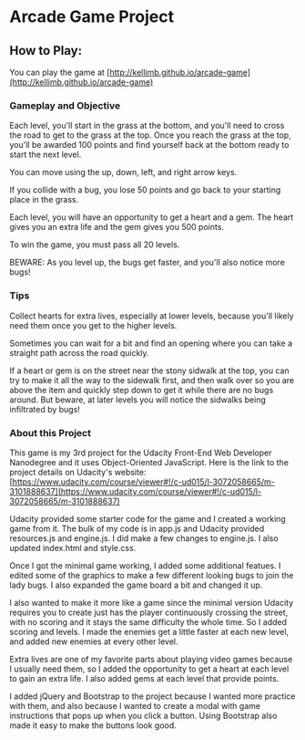 Arcade Game Project
===============================

## How to Play:
You can play the game at [http://kellimb.github.io/arcade-game](http://kellimb.github.io/arcade-game)

### Gameplay and Objective
Each level, you'll start in the grass at the bottom, and you'll need to cross the road to get to the grass at the top. Once you reach the grass at the top, you'll be awarded 100 points and find yourself back at the bottom ready to start the next level.

You can move using the up, down, left, and right arrow keys.

If you collide with a bug, you lose 50 points and go back to your starting place in the grass.

Each level, you will have an opportunity to get a heart and a gem. The heart gives you an extra life and the gem gives you 500 points.

To win the game, you must pass all 20 levels. 

BEWARE: As you level up, the bugs get faster, and you'll also notice more bugs! 

### Tips
Collect hearts for extra lives, especially at lower levels, because you'll likely need them once you get to the higher levels.

Sometimes you can wait for a bit and find an opening where you can take a straight path across the road quickly.

If a heart or gem is on the street near the stony sidwalk at the top, you can try to make it all the way to the sidewalk first, and then walk over so you are above the item and quickly step down to get it while there are no bugs around. But beware, at later levels you will notice the sidwalks being infiltrated by bugs!

### About this Project
This game is my 3rd project for the Udacity Front-End Web Developer Nanodegree and it uses Object-Oriented JavaScript.  Here is the link to the project details on Udacity's website: [https://www.udacity.com/course/viewer#!/c-ud015/l-3072058665/m-3101888637](https://www.udacity.com/course/viewer#!/c-ud015/l-3072058665/m-3101888637)

Udacity provided some starter code for the game and I created a working game from it. The bulk of my code is in app.js and Udacity provided resources.js and engine.js. I did make a few changes to engine.js. I also updated index.html and style.css. 

Once I got the minimal game working, I added some additional featues. I edited some of the graphics to make a few different looking bugs to join the lady bugs. I also expanded the game board a bit and changed it up. 

I also wanted to make it more like a game since the minimal version Udacity requires you to create just has the player continuously crossing the street, with no scoring and it stays the same difficulty the whole time. So I added scoring and levels. I made the enemies get a little faster at each new level, and added new enemies at every other level. 

Extra lives are one of my favorite parts about playing video games because I usually need them, so I added the opportunity to get a heart at each level to gain an extra life. I also added gems at each level that provide points. 

I added jQuery and Bootstrap to the project because I wanted more practice with them, and also because I wanted to create a modal with game instructions that pops up when you click a button. Using Bootstrap also made it easy to make the buttons look good.
